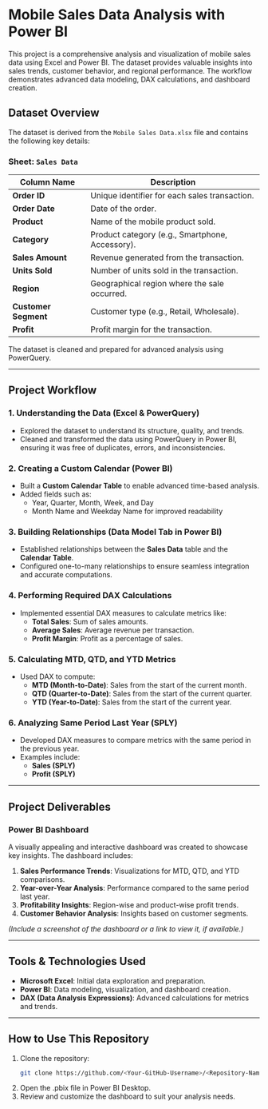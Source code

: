 # Mobile Sales Data Analysis with Power BI

This project is a comprehensive analysis and visualization of mobile sales data using Excel and Power BI. The dataset provides valuable insights into sales trends, customer behavior, and regional performance. The workflow demonstrates advanced data modeling, DAX calculations, and dashboard creation.

## Dataset Overview

The dataset is derived from the `Mobile Sales Data.xlsx` file and contains the following key details:

### Sheet: `Sales Data`

| Column Name        | Description                                     |
|--------------------|-------------------------------------------------|
| **Order ID**       | Unique identifier for each sales transaction.  |
| **Order Date**     | Date of the order.                             |
| **Product**        | Name of the mobile product sold.               |
| **Category**       | Product category (e.g., Smartphone, Accessory).|
| **Sales Amount**   | Revenue generated from the transaction.        |
| **Units Sold**     | Number of units sold in the transaction.       |
| **Region**         | Geographical region where the sale occurred.   |
| **Customer Segment** | Customer type (e.g., Retail, Wholesale).     |
| **Profit**         | Profit margin for the transaction.             |

The dataset is cleaned and prepared for advanced analysis using PowerQuery.

---

## Project Workflow

### 1. Understanding the Data (Excel & PowerQuery)
- Explored the dataset to understand its structure, quality, and trends.
- Cleaned and transformed the data using PowerQuery in Power BI, ensuring it was free of duplicates, errors, and inconsistencies.

### 2. Creating a Custom Calendar (Power BI)
- Built a **Custom Calendar Table** to enable advanced time-based analysis.
- Added fields such as:
  - Year, Quarter, Month, Week, and Day
  - Month Name and Weekday Name for improved readability

### 3. Building Relationships (Data Model Tab in Power BI)
- Established relationships between the **Sales Data** table and the **Calendar Table**.
- Configured one-to-many relationships to ensure seamless integration and accurate computations.

### 4. Performing Required DAX Calculations
- Implemented essential DAX measures to calculate metrics like:
  - **Total Sales**: Sum of sales amounts.
  - **Average Sales**: Average revenue per transaction.
  - **Profit Margin**: Profit as a percentage of sales.

### 5. Calculating MTD, QTD, and YTD Metrics
- Used DAX to compute:
  - **MTD (Month-to-Date)**: Sales from the start of the current month.
  - **QTD (Quarter-to-Date)**: Sales from the start of the current quarter.
  - **YTD (Year-to-Date)**: Sales from the start of the current year.

### 6. Analyzing Same Period Last Year (SPLY)
- Developed DAX measures to compare metrics with the same period in the previous year.
- Examples include:
  - **Sales (SPLY)**
  - **Profit (SPLY)**

---

## Project Deliverables

### Power BI Dashboard
A visually appealing and interactive dashboard was created to showcase key insights. The dashboard includes:
1. **Sales Performance Trends**: Visualizations for MTD, QTD, and YTD comparisons.
2. **Year-over-Year Analysis**: Performance compared to the same period last year.
3. **Profitability Insights**: Region-wise and product-wise profit trends.
4. **Customer Behavior Analysis**: Insights based on customer segments.

*(Include a screenshot of the dashboard or a link to view it, if available.)*

---

## Tools & Technologies Used

- **Microsoft Excel**: Initial data exploration and preparation.
- **Power BI**: Data modeling, visualization, and dashboard creation.
- **DAX (Data Analysis Expressions)**: Advanced calculations for metrics and trends.

---

## How to Use This Repository

1. Clone the repository:
   ```bash
   git clone https://github.com/<Your-GitHub-Username>/<Repository-Name>.git
2. Open the .pbix file in Power BI Desktop.
3. Review and customize the dashboard to suit your analysis needs.
